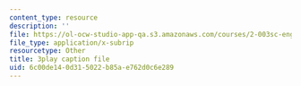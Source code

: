 ```yaml
---
content_type: resource
description: ''
file: https://ol-ocw-studio-app-qa.s3.amazonaws.com/courses/2-003sc-engineering-dynamics-fall-2011/6c00de140d315022b85ae762d0c6e289_f1pxiNDTyHc.vtt
file_type: application/x-subrip
resourcetype: Other
title: 3play caption file
uid: 6c00de14-0d31-5022-b85a-e762d0c6e289
---
```

